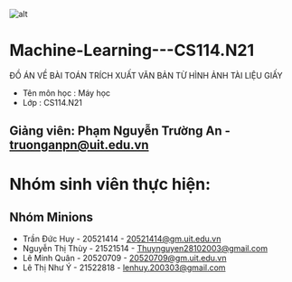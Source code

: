 ![alt](https://www.uit.edu.vn/sites/vi/files/banner_uit.png)
# Machine-Learning---CS114.N21
ĐỒ ÁN  VỀ BÀI TOÁN TRÍCH XUẤT VĂN BẢN TỪ  HÌNH ẢNH  TÀI LIỆU GIẤY
- Tên môn học : Máy học
- Lớp : CS114.N21
## Giảng viên: Phạm Nguyễn Trường An - truonganpn@uit.edu.vn
# Nhóm sinh viên thực hiện:
## Nhóm Minions
- Trần Đức Huy - 20521414 - 20521414@gm.uit.edu.vn
- Nguyễn Thị Thùy - 21521514 - Thuynguyen28102003@gmail.com
- Lê Minh Quân - 20520709 - 20520709@gm.uit.edu.vn
- Lê Thị Như Ý - 21522818 - lenhuy.200303@gmail.com
